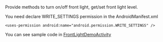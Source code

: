 Provide methods to turn on/off front light, get/set front light level.

You need declare WRITE_SETTINGS permission in the AndroidManifest.xml

`<uses-permission android:name="android.permission.WRITE_SETTINGS" />`

You can see sample code in [FrontLightDemoActivity](../app/src/main/java/com/onyx/android/demo/FrontLightDemoActivity.java)